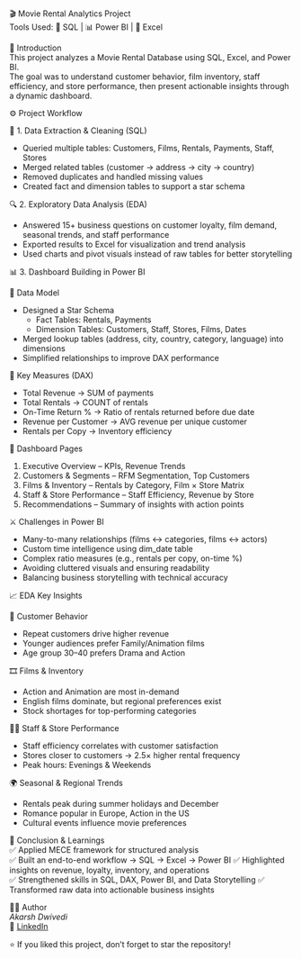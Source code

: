 🎬 Movie Rental Analytics Project  
Tools Used: 🧩 SQL | 📊 Power BI | 📗 Excel  

📖 Introduction  
This project analyzes a Movie Rental Database using SQL, Excel, and Power BI.  
The goal was to understand customer behavior, film inventory, staff efficiency, and store performance, then present actionable insights through a dynamic dashboard.

⚙ Project Workflow  

🧹 1. Data Extraction & Cleaning (SQL)  
- Queried multiple tables: Customers, Films, Rentals, Payments, Staff, Stores  
- Merged related tables (customer → address → city → country)  
- Removed duplicates and handled missing values  
- Created fact and dimension tables to support a star schema

🔍 2. Exploratory Data Analysis (EDA)  
- Answered 15+ business questions on customer loyalty, film demand, seasonal trends, and staff performance  
- Exported results to Excel for visualization and trend analysis  
- Used charts and pivot visuals instead of raw tables for better storytelling  

📊 3. Dashboard Building in Power BI  

🧱 Data Model  
- Designed a Star Schema  
  - Fact Tables: Rentals, Payments  
  - Dimension Tables: Customers, Staff, Stores, Films, Dates  
- Merged lookup tables (address, city, country, category, language) into dimensions  
- Simplified relationships to improve DAX performance  

📐 Key Measures (DAX)  
- Total Revenue → SUM of payments  
- Total Rentals → COUNT of rentals  
- On-Time Return % → Ratio of rentals returned before due date  
- Revenue per Customer → AVG revenue per unique customer  
- Rentals per Copy → Inventory efficiency  

📑 Dashboard Pages  
1. Executive Overview – KPIs, Revenue Trends  
2. Customers & Segments – RFM Segmentation, Top Customers  
3. Films & Inventory – Rentals by Category, Film × Store Matrix  
4. Staff & Store Performance – Staff Efficiency, Revenue by Store  
5. Recommendations – Summary of insights with action points  

 ⚔ Challenges in Power BI  
- Many-to-many relationships (films ↔ categories, films ↔ actors)  
- Custom time intelligence using dim_date table  
- Complex ratio measures (e.g., rentals per copy, on-time %)  
- Avoiding cluttered visuals and ensuring readability  
- Balancing business storytelling with technical accuracy 


📈 EDA Key Insights  

👥 Customer Behavior  
- Repeat customers drive higher revenue  
- Younger audiences prefer Family/Animation films  
- Age group 30–40 prefers Drama and Action

🎞 Films & Inventory  
- Action and Animation are most in-demand  
- English films dominate, but regional preferences exist  
- Stock shortages for top-performing categories  

🧑‍💼 Staff & Store Performance  
- Staff efficiency correlates with customer satisfaction  
- Stores closer to customers → 2.5× higher rental frequency  
- Peak hours: Evenings & Weekends

🌍 Seasonal & Regional Trends  
- Rentals peak during summer holidays and December  
- Romance popular in Europe, Action in the US  
- Cultural events influence movie preferences  

 🏁 Conclusion & Learnings  
✅ Applied MECE framework for structured analysis  
✅ Built an end-to-end workflow → SQL → Excel → Power BI 
✅ Highlighted insights on revenue, loyalty, inventory, and operations  
✅ Strengthened skills in SQL, DAX, Power BI, and Data Storytelling 
✅ Transformed raw data into actionable business insights

👨‍💻 Author  
*Akarsh Dwivedi*  
🔗 [LinkedIn](https://www.linkedin.com/in/akarshdwivedi/)  

⭐ If you liked this project, don’t forget to star the repository!
